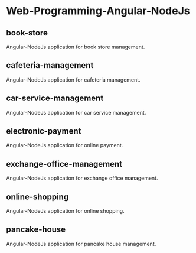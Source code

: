 # Web-Programming-Angular-NodeJs

## book-store
Angular-NodeJs application for book store management.

## cafeteria-management
Angular-NodeJs application for cafeteria management.

## car-service-management
Angular-NodeJs application for car service management.

## electronic-payment
Angular-NodeJs application for online payment.

## exchange-office-management
Angular-NodeJs application for exchange office management.

## online-shopping 
Angular-NodeJs application for online shopping.

## pancake-house
Angular-NodeJs application for pancake house management.

